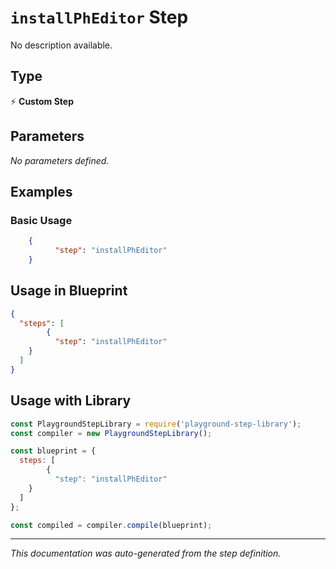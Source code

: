 # `installPhEditor` Step

No description available.

## Type
⚡ **Custom Step**

## Parameters

*No parameters defined.*

## Examples

### Basic Usage
```json
    {
          "step": "installPhEditor"
    }
```

## Usage in Blueprint

```json
{
  "steps": [
        {
          "step": "installPhEditor"
    }
  ]
}
```

## Usage with Library

```javascript
const PlaygroundStepLibrary = require('playground-step-library');
const compiler = new PlaygroundStepLibrary();

const blueprint = {
  steps: [
        {
          "step": "installPhEditor"
    }
  ]
};

const compiled = compiler.compile(blueprint);
```

---

*This documentation was auto-generated from the step definition.*
